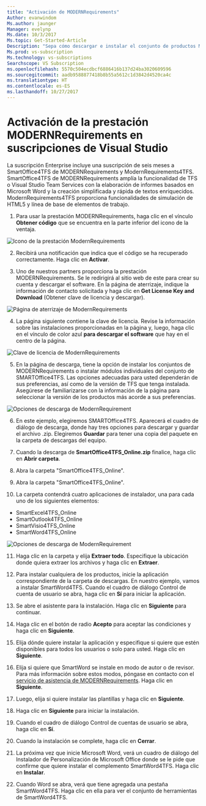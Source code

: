 ```yaml
---
title: "Activación de MODERNRequirements"
Author: evanwindom
Ms.author: jaunger
Manager: evelynp
Ms.date: 10/3/2017
Ms.topic: Get-Started-Article
Description: "Sepa cómo descargar e instalar el conjunto de productos MODERNRequirements incluido en la suscripción de Visual Studio Enterprise."
Ms.prod: vs-subscription
Ms.technology: vs-subscriptions
Searchscope: VS Subscription
ms.openlocfilehash: 5570c504ecdbcf6886416b137d24ba3020609596
ms.sourcegitcommit: aadb9588877418b8b55a5612c1d3842d4520ca4c
ms.translationtype: HT
ms.contentlocale: es-ES
ms.lasthandoff: 10/27/2017
---
```

# <a name="activating-the-modernrequirements-benefit-in-visual-studio-subscriptions"></a>Activación de la prestación MODERNRequirements en suscripciones de Visual Studio
La suscripción Enterprise incluye una suscripción de seis meses a SmartOffice4TFS de MODERNRequirements y ModernRequirements4TFS.  SmartOffice4TFS de MODERNRequirements amplía la funcionalidad de TFS o Visual Studio Team Services con la elaboración de informes basados en Microsoft Word y la creación simplificada y rápida de textos enriquecidos.  ModernRequirements4TFS proporciona funcionalidades de simulación de HTML5 y línea de base de elementos de trabajo.  


1.  Para usar la prestación MODERNRequirements, haga clic en el vínculo **Obtener código** que se encuentra en la parte inferior del icono de la ventaja.   

![Icono de la prestación ModernRequirements](_img\vs-modernreq\vs-modernreq-tile.png)

2.  Recibirá una notificación que indica que el código se ha recuperado correctamente.  Haga clic en **Activar**. 

3.  Uno de nuestros partners proporciona la prestación MODERNRequirements. Se le redirigirá al sitio web de este para crear su cuenta y descargar el software.  En la página de aterrizaje, indique la información de contacto solicitada y haga clic en **Get License Key and Download** (Obtener clave de licencia y descargar).

![Página de aterrizaje de ModernRequirements](_img\vs-modernreq\vs-modernreq-landing.png)

4.  La página siguiente contiene la clave de licencia.  Revise la información sobre las instalaciones proporcionadas en la página y, luego, haga clic en el vínculo de color azul **para descargar el software** que hay en el centro de la página.  

![Clave de licencia de ModernRequirements](_img\vs-modernreq\vs-modernreq-license-new-resized.png)

5.  En la página de descarga, tiene la opción de instalar los conjuntos de MODERNRequirements o instalar módulos individuales del conjunto de SMARTOffice4TFS.  Las opciones adecuadas para usted dependerán de sus preferencias, así como de la versión de TFS que tenga instalada.  Asegúrese de familiarizarse con la información de la página para seleccionar la versión de los productos más acorde a sus preferencias.  

![Opciones de descarga de ModernRequirement](_img\vs-modernreq\vs-modernreq-download-page-new.png)

6.  En este ejemplo, elegiremos SMARTOffice4TFS.  Aparecerá el cuadro de diálogo de descarga, donde hay tres opciones para descargar y guardar el archivo .zip.  Elegiremos **Guardar** para tener una copia del paquete en la carpeta de descargas del equipo. 

7.  Cuando la descarga de **SmartOffice4TFS_Online.zip** finalice, haga clic en **Abrir carpeta**. 

8.  Abra la carpeta "SmartOffice4TFS_Online".  
9.  Abra la carpeta "SmartOffice4TFS_Online".  
10. La carpeta contendrá cuatro aplicaciones de instalador, una para cada uno de los siguientes elementos:
- SmartExcel4TFS_Online
- SmartOutlook4TFS_Online
- SmartVisio4TFS_Online
- SmartWord4TFS_Online

![Opciones de descarga de ModernRequirement](_img\vs-modernreq\vs-modernreq-downloaded-cropped.png)

11. Haga clic en la carpeta y elija **Extraer todo**.  Especifique la ubicación donde quiera extraer los archivos y haga clic en **Extraer**. 

12. Para instalar cualquiera de los productos, inicie la aplicación correspondiente de la carpeta de descargas.  En nuestro ejemplo, vamos a instalar SmartWord4TFS.  Cuando el cuadro de diálogo Control de cuenta de usuario se abra, haga clic en **Sí** para iniciar la aplicación. 

13. Se abre el asistente para la instalación.  Haga clic en **Siguiente** para continuar. 
14. Haga clic en el botón de radio **Acepto** para aceptar las condiciones y haga clic en **Siguiente**. 
15. Elija dónde quiere instalar la aplicación y especifique si quiere que estén disponibles para todos los usuarios o solo para usted.  Haga clic en **Siguiente**. 
16. Elija si quiere que SmartWord se instale en modo de autor o de revisor.  Para más información sobre estos modos, póngase en contacto con el [servicio de asistencia de MODERNRequirements](http://www.modernrequirements.com/support-2/).  Haga clic en **Siguiente**.
17. Luego, elija si quiere instalar las plantillas y haga clic en **Siguiente**.  
18. Haga clic en **Siguiente** para iniciar la instalación.  
19. Cuando el cuadro de diálogo Control de cuentas de usuario se abra, haga clic en **Sí**. 
20. Cuando la instalación se complete, haga clic en **Cerrar**.
21. La próxima vez que inicie Microsoft Word, verá un cuadro de diálogo del Instalador de Personalización de Microsoft Office donde se le pide que confirme que quiere instalar el complemento SmartWord4TFS.  Haga clic en **Instalar**.
22. Cuando Word se abra, verá que tiene agregada una pestaña SmartWord4TFS. Haga clic en ella para ver el conjunto de herramientas de SmartWord4TFS. 

